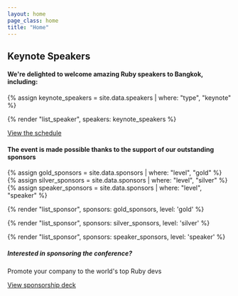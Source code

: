 ```yaml
---
layout: home
page_class: home
title: "Home"
---
```


<section class="speaker-lineup">
  <h2 class="speaker-lineup__heading">Keynote Speakers</h2>
  <h4>We're delighted to welcome amazing Ruby speakers to Bangkok, including:</h4>

  {% assign keynote_speakers = site.data.speakers | where: "type", "keynote" %}

  {% render "list_speaker", speakers: keynote_speakers %}

  <a class="btn btn--primary" href="/schedule/" target="_blank">View the schedule</a>
</section>

<section class="sponsors">
  <h4>The event is made possible thanks to the support of our outstanding sponsors</h4>

  {% assign gold_sponsors = site.data.sponsors | where: "level", "gold" %}
  {% assign silver_sponsors = site.data.sponsors | where: "level", "silver" %}
  {% assign speaker_sponsors = site.data.sponsors | where: "level", "speaker" %}
  
  {% render "list_sponsor", sponsors: gold_sponsors, level: 'gold' %}

  {% render "list_sponsor", sponsors: silver_sponsors, level: 'silver' %}

  {% render "list_sponsor", sponsors: speaker_sponsors, level: 'speaker' %}

  <h5>Interested in sponsoring the conference?</h5>
  <p>Promote your company to the world's top Ruby devs</p>
  <a class="btn btn--primary" href="https://drive.google.com/file/d/1Rgt9qWPaaMf6juoEHyLF_mnltm915IBh/view?usp=sharing" target="_blank">View sponsorship deck</a>
</section>
